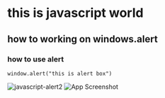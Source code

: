 # this is javascript world
## how to working on windows.alert
### how to use alert 

~~~
window.alert("this is alert box")

~~~
![javascript-alert2](https://user-images.githubusercontent.com/95132240/143728896-749e42f5-5705-4ded-aa2b-3485b753d49c.png)
![App Screenshot](https://https://i.imgur.com/klLqrFn.png)

